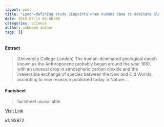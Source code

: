 ```yaml
---
layout: post
title: "Epoch-defining study pinpoints when humans came to dominate planet Earth"
date: 2015-03-11 04:00:00
categories: Science
author: unknown author
tags: []
---
```



#### Extract
>(University College London) The human-dominated geological epoch known as the Anthropocene probably began around the year 1610, with an unusual drop in atmospheric carbon dioxide and the irreversible exchange of species between the New and Old Worlds, according to new research published today in Nature....

#### Factsheet
>factsheet unavailable

[Visit Link](http://www.eurekalert.org/pub_releases/2015-03/ucl-esp031015.php)

id:   93972
